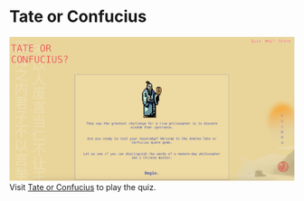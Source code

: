 # Tate or Confucius
<a href="http://tateorconfucius.com" target="_blank" rel="noopener noreferrer">![tateorconfucius.com](website.png)</a>
Visit <a href="http://tateorconfucius.com" target="_blank" rel="noopener noreferrer">Tate or Confucius</a> to play the quiz. 
